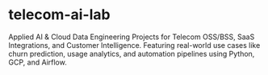 # telecom-ai-lab
Applied AI &amp; Cloud Data Engineering Projects for Telecom OSS/BSS, SaaS Integrations, and Customer Intelligence. Featuring real-world use cases like churn prediction, usage analytics, and automation pipelines using Python, GCP, and Airflow.
